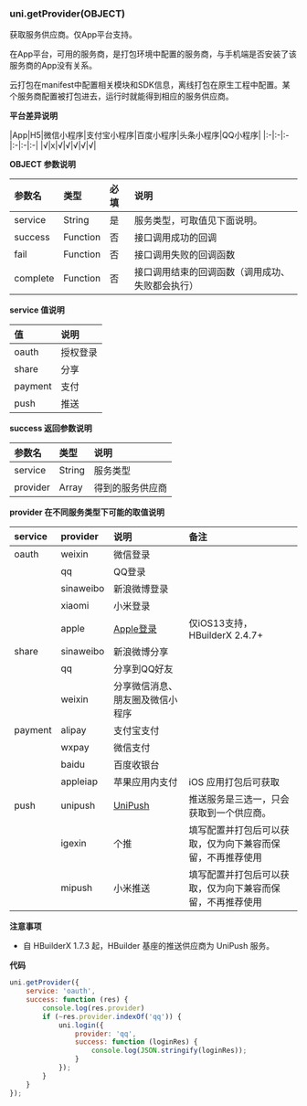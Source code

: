 ### uni.getProvider(OBJECT)
获取服务供应商。仅App平台支持。

在App平台，可用的服务商，是打包环境中配置的服务商，与手机端是否安装了该服务商的App没有关系。

云打包在manifest中配置相关模块和SDK信息，离线打包在原生工程中配置。某个服务商配置被打包进去，运行时就能得到相应的服务供应商。

**平台差异说明**

|App|H5|微信小程序|支付宝小程序|百度小程序|头条小程序|QQ小程序|
|:-|:-|:-|:-|:-|:-|
|√|x|√|√|√|√|√|

**OBJECT 参数说明**

|参数名|类型|必填|说明|
|:-|:-|:-|:-|
|service|String|是|服务类型，可取值见下面说明。|
|success|Function|否|接口调用成功的回调|
|fail|Function|否|接口调用失败的回调函数|
|complete|Function|否|接口调用结束的回调函数（调用成功、失败都会执行）|

**service 值说明**

|值|说明|
|:-|:-|
|oauth|授权登录|
|share|分享|
|payment|支付|
|push|推送|


**success 返回参数说明**

|参数名|类型|说明|
|:-|:-|:-|
|service|String|服务类型|
|provider|Array|得到的服务供应商|


**provider 在不同服务类型下可能的取值说明**

|service|provider|说明|备注|
|:-|:-|:-|:-|
|oauth|weixin|微信登录||
||qq|QQ登录||
||sinaweibo|新浪微博登录||
||xiaomi|小米登录||
||apple|[Apple登录](https://ask.dcloud.net.cn/article/36651)|仅iOS13支持，HBuilderX 2.4.7+|
|share|sinaweibo|新浪微博分享||
||qq|分享到QQ好友||
||weixin|分享微信消息、朋友圈及微信小程序||
|payment|alipay|支付宝支付||
||wxpay|微信支付||
||baidu|百度收银台||
||appleiap|苹果应用内支付|iOS 应用打包后可获取|
|push|unipush|[UniPush](https://ask.dcloud.net.cn/article/35622)|推送服务是三选一，只会获取到一个供应商。|
||igexin|个推|填写配置并打包后可以获取，仅为向下兼容而保留，不再推荐使用|
||mipush|小米推送|填写配置并打包后可以获取，仅为向下兼容而保留，不再推荐使用|

**注意事项**

- 自 HBuilderX 1.7.3 起，HBuilder 基座的推送供应商为 UniPush 服务。

**代码**

```javascript
uni.getProvider({
	service: 'oauth',
	success: function (res) {
		console.log(res.provider)
		if (~res.provider.indexOf('qq')) {
			uni.login({
				provider: 'qq',
				success: function (loginRes) {
					console.log(JSON.stringify(loginRes));
				}
			});
		}
	}
});
```
